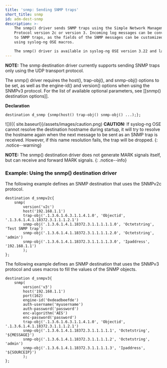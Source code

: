 ```yaml
---
title: 'snmp: Sending SNMP traps'
short_title: snmp
id: adm-dest-snmp
description: >-
    The snmp() driver sends SNMP traps using the Simple Network Management
    Protocol version 2c or version 3. Incoming log messages can be converted
    to SNMP traps, as the fields of the SNMP messages can be customized
    using syslog-ng OSE macros.

    The snmp() driver is available in syslog-ng OSE version 3.22 and later.
---
```


**NOTE:** The snmp destination driver currently supports sending SNMP traps
only using the UDP transport protocol.

The snmp() driver requires the host(), trap-obj(), and snmp-obj()
options to be set, as well as the engine-id() and version() options when
using the SNMPv3 protocol. For the list of available optional
parameters, see [[snmp() destination options]].

**Declaration**

```config
destination d_snmp {snmp(host() trap-obj() snmp-obj() ...);};
```

![]({{ site.baseurl}}/assets/images/caution.png) **CAUTION:**
If syslog-ng OSE cannot resolve the destination hostname during startup,
it will try to resolve the hostname again when the next message to be
sent as an SNMP trap is received. However, if this name resolution fails,
the trap will be dropped.
{: .notice--warning}

**NOTE:** The snmp() destination driver does not generate MARK signals
itself, but can receive and forward MARK signals.
{: .notice--info}

### Example: Using the snmp() destination driver

The following example defines an SNMP destination that uses the SNMPv2c
protocol.

```config
destination d_snmpv2c{
    snmp(
        version('v2c')
        host('192.168.1.1')
        trap-obj('.1.3.6.1.6.3.1.1.4.1.0', 'Objectid', '.1.3.6.1.4.1.18372.3.1.1.1.2.1')
        snmp-obj('.1.3.6.1.4.1.18372.3.1.1.1.1.1.0', 'Octetstring', 'Test SNMP trap')
        snmp-obj('.1.3.6.1.4.1.18372.3.1.1.1.1.2.0', 'Octetstring', 'admin')
        snmp-obj('.1.3.6.1.4.1.18372.3.1.1.1.1.3.0', 'Ipaddress', '192.168.1.1')
        );
};
```

The following example defines an SNMP destination that uses the SNMPv3
protocol and uses macros to fill the values of the SNMP objects.

```config
destination d_snmpv3{
    snmp(
        version('v3')
        host('192.168.1.1')
        port(162)
        engine-id('0xdeadbeefde')
        auth-username('myusername')
        auth-password('password')
        enc-algorithm('AES')
        enc-password('password')
        trap-obj('.1.3.6.1.6.3.1.1.4.1.0', 'Objectid', '.1.3.6.1.4.1.18372.3.1.1.1.2.1')
        snmp-obj('.1.3.6.1.4.1.18372.3.1.1.1.1.1', 'Octetstring', '${MESSAGE}')
        snmp-obj('.1.3.6.1.4.1.18372.3.1.1.1.1.2', 'Octetstring', 'admin')
        snmp-obj('.1.3.6.1.4.1.18372.3.1.1.1.1.3', 'Ipaddress', '${SOURCEIP}')
        );
};
```
